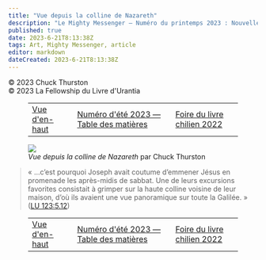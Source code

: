 ```yaml
---
title: "Vue depuis la colline de Nazareth"
description: "Le Mighty Messenger — Numéro du printemps 2023 : Nouvelles et opinions pour les lecteurs du Livre d'Urantia"
published: true
date: 2023-6-21T8:13:38Z
tags: Art, Mighty Messenger, article
editor: markdown
dateCreated: 2023-6-21T8:13:38Z
---
```


<p class="v-card v-sheet theme--light grey lighten-3 px-2">© 2023 Chuck Thurston<br>© 2023 La Fellowship du Livre d'Urantia</p>
<figure class="table chapter-navigator">
  <table>
    <tbody>
      <tr>
        <td>
        <a href="/fr/article/Chuck_Thurston/View_from_Above">
          <span class="mdi mdi-arrow-left-drop-circle"></span><span class="pl-2">Vue d'en-haut</span>
        </a>
        </td>
        <td>
        <a href="/fr/index/articles_mighty_messenger#numéro-d'été-2023">
          <span class="mdi mdi-book-open-variant"></span><span class="pl-2">Numéro d'été 2023 — Table des matières</span>
        </a>
        </td>
        <td>
        <a href="/fr/article/Pablo_Segovia/Chilean_Book_Fair_2022">
          <span class="pr-2">Foire du livre chilien 2022</span><span class="mdi mdi-arrow-right-drop-circle"></span>
        </a>
        </td>
      </tr>
    </tbody>
  </table>
</figure>



<figure id="Figure_1" class="image urantiapedia">
<img src="/image/article/The_Mighty_Messenger/2023_Spring/027.jpg">
<figcaption><em>Vue depuis la colline de Nazareth</em> par Chuck Thurston</figcaption>
</figure>


> « ...c’est pourquoi Joseph avait coutume d’emmener Jésus en promenade les après-midis de sabbat. Une de leurs excursions favorites consistait à grimper sur la haute colline voisine de leur maison, d’où ils avaient une vue panoramique sur toute la Galilée. » ([LU 123:5.12](/fr/The_Urantia_Book/123#p5_12))



<figure class="table chapter-navigator">
  <table>
    <tbody>
      <tr>
        <td>
        <a href="/fr/article/Chuck_Thurston/View_from_Above">
          <span class="mdi mdi-arrow-left-drop-circle"></span><span class="pl-2">Vue d'en-haut</span>
        </a>
        </td>
        <td>
        <a href="/fr/index/articles_mighty_messenger#numéro-d'été-2023">
          <span class="mdi mdi-book-open-variant"></span><span class="pl-2">Numéro d'été 2023 — Table des matières</span>
        </a>
        </td>
        <td>
        <a href="/fr/article/Pablo_Segovia/Chilean_Book_Fair_2022">
          <span class="pr-2">Foire du livre chilien 2022</span><span class="mdi mdi-arrow-right-drop-circle"></span>
        </a>
        </td>
      </tr>
    </tbody>
  </table>
</figure>

